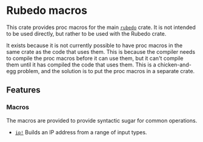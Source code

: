 # Rubedo macros

This crate provides proc macros for the main [`rubedo`](../rubedo/README.md)
crate. It is not intended to be used directly, but rather to be used with the
Rubedo crate.

It exists because it is not currently possible to have proc macros in the same
crate as the code that uses them. This is because the compiler needs to compile
the proc macros before it can use them, but it can't compile them until it has
compiled the code that uses them. This is a chicken-and-egg problem, and the
solution is to put the proc macros in a separate crate.

## Features

### Macros

The macros are provided to provide syntactic sugar for common operations.

  - [`ip!`](https://docs.rs/rubedo-macros/latest/rubedo_macros/macro.ip.html)
    Builds an IP address from a range of input types.



